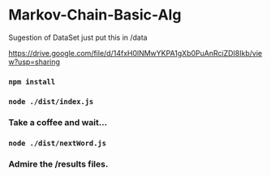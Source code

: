 # Markov-Chain-Basic-Alg

Sugestion of DataSet just put this in /data 

https://drive.google.com/file/d/14fxH0lNMwYKPA1gXb0PuAnRciZDI8Ikb/view?usp=sharing

### ``npm install``
### ``node ./dist/index.js``
### Take a coffee and wait...
### ``node ./dist/nextWord.js``
### Admire the /results files.
